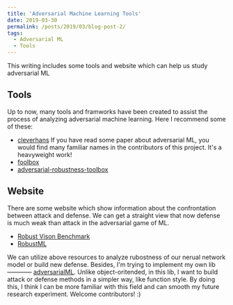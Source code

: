 ```yaml
---
title: 'Adversarial Machine Learning Tools'
date: 2019-03-30
permalink: /posts/2019/03/blog-post-2/
tags:
  - Adversarial ML
  - Tools
---
```


This writing includes some tools and website which can help us study adversarial ML 

Tools
------
Up to now, many tools and framworks have been created to assist the process of analyzing adversarial machine learning. Here I recommend some of these:
* [cleverhans](https://github.com/tensorflow/cleverhans)
If you have read some paper about adversarial ML, you would find many familiar names in the contributors of this project. It's a heavyweight work!
* [foolbox](https://github.com/bethgelab/foolbox)
* [adversarial-robustness-toolbox](https://github.com/IBM/adversarial-robustness-toolbox)

Website
------
There are some website which show information about the confrontation between attack and defense. We can get a straight view that now defense is much weak than attack in the adversarial game of ML.
* [Robust Vison Benchmark](https://robust.vision/benchmark/leaderboard/)
* [RobustML](https://www.robust-ml.org/)  

We can utilize above resources to analyze rubostness of our nerual network model or build new defense. Besides, I'm trying to implement my own lib ———— [adversarialML](https://github.com/AAArdu/adversarialML). Unlike object-oritended, in this lib, I want to build attack or defense methods in a simpler way, like function style. By doing this, I think I can be more familiar with this field and can smooth my future research experiment. Welcome contributors! :)